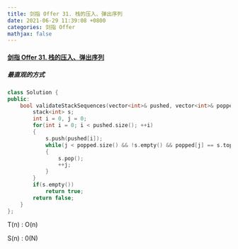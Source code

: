 ```yaml
---
title: 剑指 Offer 31. 栈的压入、弹出序列
date: 2021-06-29 11:39:08 +0800
categories: 剑指 Offer
mathjax: false
---
```

#### [剑指 Offer 31. 栈的压入、弹出序列](https://leetcode-cn.com/problems/zhan-de-ya-ru-dan-chu-xu-lie-lcof/)

##### 最直观的方式
```c++
class Solution {
public:
    bool validateStackSequences(vector<int>& pushed, vector<int>& popped) {
        stack<int> s;
        int i = 0, j = 0;
        for(int i = 0; i < pushed.size(); ++i)
        {
            s.push(pushed[i]);
            while(j < popped.size() && !s.empty() && popped[j] == s.top())
            {
                s.pop();
                ++j;
            }
        }
        if(s.empty())
            return true;
        return false;
    }
};
```

T(n) : O(n)

S(n) : 0(N)
